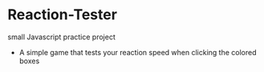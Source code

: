 # Reaction-Tester
small Javascript practice project

- A simple game that tests your reaction speed when clicking the colored boxes
